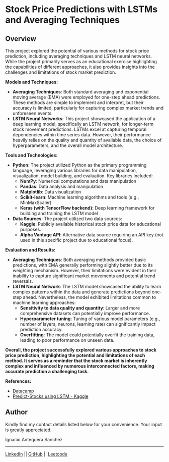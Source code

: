 # Stock Price Predictions with LSTMs and Averaging Techniques

## Overview
This project explored the potential of various methods for stock price prediction, including averaging techniques and LSTM neural networks. While the project primarily serves as an educational exercise highlighting the capabilities of different approaches, it also provides insights into the challenges and limitations of stock market prediction.

**Models and Techniques:**

* **Averaging Techniques**: Both standard averaging and exponential moving average (EMA) were employed for one-step ahead predictions. These methods are simple to implement and interpret, but their accuracy is limited, particularly for capturing complex market trends and unforeseen events.
* **LSTM Neural Networks**: This project showcased the application of a deep learning model, specifically an LSTM network, for longer-term stock movement predictions. LSTMs excel at capturing temporal dependencies within time series data. However, their performance heavily relies on the quality and quantity of available data, the choice of hyperparameters, and the overall model architecture.

**Tools and Technologies:**

* **Python**: The project utilized Python as the primary programming language, leveraging various libraries for data manipulation, visualization, model building, and evaluation. Key libraries included:
    * **NumPy**: Numerical computations and data manipulation
    * **Pandas**: Data analysis and manipulation
    * **Matplotlib**: Data visualization
    * **Scikit-learn**: Machine learning algorithms and tools (e.g., MinMaxScaler)
    * **Keras (with TensorFlow backend):** Deep learning framework for building and training the LSTM model
* **Data Sources**: The project utilized two data sources:
    * **Kaggle**: Publicly available historical stock price data for educational purposes.
    * **Alpha Vantage API**: Alternative data source requiring an API key (not used in this specific project due to educational focus).

**Evaluation and Results:**

* **Averaging Techniques**: Both averaging methods provided basic predictions, with EMA generally performing slightly better due to its weighting mechanism. However, their limitations were evident in their inability to capture significant market movements and potential trend reversals.
* **LSTM Neural Network**: The LSTM model showcased the ability to learn complex patterns within the data and generate predictions beyond one-step ahead. Nevertheless, the model exhibited limitations common to machine learning approaches:
    * **Sensitivity to data quality and quantity**: Larger and more comprehensive datasets can potentially improve performance.
    * **Hyperparameter tuning**: Tuning of various model parameters (e.g., number of layers, neurons, learning rate) can significantly impact prediction accuracy.
    * **Overfitting**: The model could potentially overfit the training data, leading to poor performance on unseen data.

**Overall, the project successfully explored various approaches to stock price prediction, highlighting the potential and limitations of each method. It serves as a reminder that the stock market is inherently complex and influenced by numerous interconnected factors, making accurate prediction a challenging task.**

**References:**

- [Datacamp](https://www.datacamp.com/tutorial/lstm-python-stock-market)
- [Predict-Stocks using LSTM - Kaggle](https://www.kaggle.com/code/dbdmobile/predict-stocks-using-lstm)

## Author
Kindly find my contact details listed below for your convenience. Your input is greatly appreciated.

Ignacio Antequera Sanchez

***

[LinkedIn](https://www.linkedin.com/in/ignacio-antequera)  ||  [GitHub](https://github.com/Ignacio-Antequera)  ||  [Leetcode](https://leetcode.com/Ignacio_antequera)